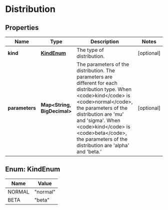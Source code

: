 

# Distribution


## Properties

| Name | Type | Description | Notes |
|------------ | ------------- | ------------- | -------------|
|**kind** | [**KindEnum**](#KindEnum) | The type of distribution. |  [optional] |
|**parameters** | **Map&lt;String, BigDecimal&gt;** | The parameters of the distribution. The parameters are different for each distribution type. When &lt;code&gt;kind&lt;/code&gt; is &lt;code&gt;normal&lt;/code&gt;, the parameters of the distribution are &#39;mu&#39; and &#39;sigma&#39;. When &lt;code&gt;kind&lt;/code&gt; is &lt;code&gt;beta&lt;/code&gt;, the parameters of the distribution are &#39;alpha&#39; and &#39;beta.&#39; |  [optional] |



## Enum: KindEnum

| Name | Value |
|---- | -----|
| NORMAL | &quot;normal&quot; |
| BETA | &quot;beta&quot; |



